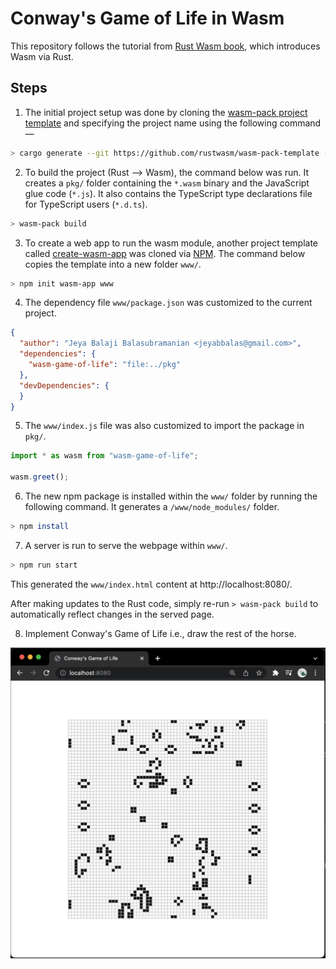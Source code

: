 # Conway's Game of Life in Wasm

This repository follows the tutorial from [Rust Wasm book](https://rustwasm.github.io/docs/book/), which introduces Wasm via Rust.


## Steps

1. The initial project setup was done by cloning the [wasm-pack project template](https://github.com/rustwasm/rust-webpack-template) and specifying the project name using the following command—

```sh
> cargo generate --git https://github.com/rustwasm/wasm-pack-template --name wasm-game-of-life
```

2. To build the project (Rust --> Wasm), the command below was run. It creates a `pkg/` folder containing the `*.wasm` binary and the JavaScript glue code (`*.js`). It also contains the TypeScript type declarations file for TypeScript users (`*.d.ts`).

```sh
> wasm-pack build
```

3. To create a web app to run the wasm module, another project template called [create-wasm-app](https://github.com/rustwasm/create-wasm-app) was cloned via [NPM](https://www.npmjs.com/package/create-wasm-app). The command below copies the template into a new folder `www/`.

```sh
> npm init wasm-app www
```

4. The dependency file `www/package.json` was customized to the current project.

```json
{
  "author": "Jeya Balaji Balasubramanian <jeyabbalas@gmail.com>",
  "dependencies": {
    "wasm-game-of-life": "file:../pkg"
  },
  "devDependencies": {
  }
}
```

5. The `www/index.js` file was also customized to import the package in `pkg/`.

```js
import * as wasm from "wasm-game-of-life";

wasm.greet();
```

6. The new npm package is installed within the `www/` folder by running the following command. It generates a `/www/node_modules/` folder.

```sh
> npm install
```

7. A server is run to serve the webpage within `www/`.

```sh
> npm run start
```

This generated the `www/index.html` content at http://localhost:8080/.

After making updates to the Rust code, simply re-run `> wasm-pack build` to automatically reflect changes in the served page.

8. Implement Conway's Game of Life i.e., draw the rest of the horse.

![The rendered webpage](demo.png)
